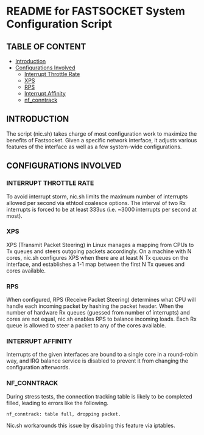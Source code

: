  README for FASTSOCKET System Configuration Script
========================================================================

## TABLE OF CONTENT ##
* [Introduction](#introduction)
* [Configurations Involved](#configurations-involved)
  * [Interrupt Throttle Rate](#interrupt-throttle-rate)
  * [XPS](#XPS)
  * [RPS](#RPS)
  * [Interrupt Affinity](#interrupt-affinity)
  * [nf_conntrack](#nf_conntrack)

## INTRODUCTION ##

The script (nic.sh) takes charge of most configuration work to maximize the
benefits of Fastsocket. Given a specific network interface, it adjusts various
features of the interface as well as a few system-wide configurations.

## CONFIGURATIONS INVOLVED ##

### INTERRUPT THROTTLE RATE ###

To avoid interrupt storm, nic.sh limits the maximum number of interrupts allowed
per second via ethtool coalesce options. The interval of two Rx interrupts is
forced to be at least 333us (i.e. ~3000 interrupts per second at most).

### XPS ###

XPS (Transmit Packet Steering) in Linux manages a mapping from CPUs to Tx queues
and steers outgoing packets accordingly. On a machine with N cores, nic.sh
configures XPS when there are at least N Tx queues on the interface, and
establishes a 1-1 map between the first N Tx queues and cores available.

### RPS ###

When configured, RPS (Receive Packet Steering) determines what CPU will handle
each incoming packet by hashing the packet header. When the number of hardware
Rx queues (guessed from number of interrupts) and cores are not equal, nic.sh
enables RPS to balance incoming loads. Each Rx queue is allowed to steer a
packet to any of the cores available.

### INTERRUPT AFFINITY ###

Interrupts of the given interfaces are bound to a single core in a round-robin
way, and IRQ balance service is disabled to prevent it from changing the
configuration afterwords.

### NF_CONNTRACK ###

During stress tests, the connection tracking table is likely to be completed
filled, leading to errors like the following.

    nf_conntrack: table full, dropping packet.

Nic.sh workarounds this issue by disabling this feature via iptables.
